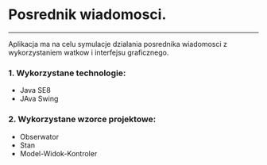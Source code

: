 # Posrednik wiadomosci.

---

Aplikacja ma na celu symulacje dzialania posrednika wiadomosci z wykorzystaniem watkow i interfejsu graficznego.

### 1. Wykorzystane technologie:
* Java SE8
* JAva Swing

### 2. Wykorzystane wzorce projektowe:
* Obserwator
* Stan
* Model-Widok-Kontroler
